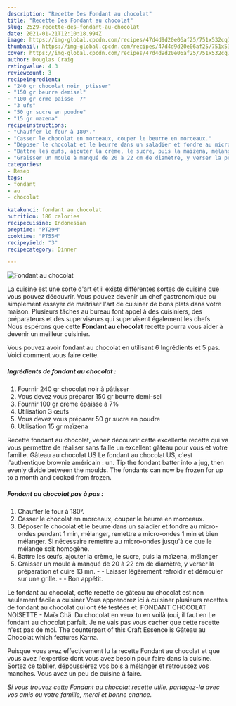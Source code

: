 ```yaml
---
description: "Recette Des Fondant au chocolat"
title: "Recette Des Fondant au chocolat"
slug: 2529-recette-des-fondant-au-chocolat
date: 2021-01-21T12:10:18.994Z
image: https://img-global.cpcdn.com/recipes/47d4d9d20e06af25/751x532cq70/fondant-au-chocolat-photo-principale-de-la-recette.jpg
thumbnail: https://img-global.cpcdn.com/recipes/47d4d9d20e06af25/751x532cq70/fondant-au-chocolat-photo-principale-de-la-recette.jpg
cover: https://img-global.cpcdn.com/recipes/47d4d9d20e06af25/751x532cq70/fondant-au-chocolat-photo-principale-de-la-recette.jpg
author: Douglas Craig
ratingvalue: 4.3
reviewcount: 3
recipeingredient:
- "240 gr chocolat noir  ptisser"
- "150 gr beurre demisel"
- "100 gr crme paisse  7"
- "3 ufs"
- "50 gr sucre en poudre"
- "15 gr mazena"
recipeinstructions:
- "Chauffer le four à 180°."
- "Casser le chocolat en morceaux, couper le beurre en morceaux."
- "Déposer le chocolat et le beurre dans un saladier et fondre au micro-ondes pendant 1 min, mélanger, remettre a micro-ondes 1 min et bien mélanger. Si nécessaire remettre au micro-ondes jusqu&#39;à ce que le mélange soit homogène."
- "Battre les œufs, ajouter la crème, le sucre, puis la maïzena, mélanger"
- "Graisser un moule à manqué de 20 à 22 cm de diamètre, y verser la préparation et cuire 13 mn.  Laisser légèrement refroidir et démouler sur une grille.  Bon appétit."
categories:
- Resep
tags:
- fondant
- au
- chocolat

katakunci: fondant au chocolat 
nutrition: 186 calories
recipecuisine: Indonesian
preptime: "PT29M"
cooktime: "PT55M"
recipeyield: "3"
recipecategory: Dinner

---
```



![Fondant au chocolat](https://img-global.cpcdn.com/recipes/47d4d9d20e06af25/751x532cq70/fondant-au-chocolat-photo-principale-de-la-recette.jpg)

La cuisine est une sorte d'art et il existe différentes sortes de cuisine que vous pouvez découvrir. Vous pouvez devenir un chef gastronomique ou simplement essayer de maîtriser l'art de cuisiner de bons plats dans votre maison. Plusieurs tâches au bureau font appel à des cuisiniers, des préparateurs et des superviseurs qui supervisent également les chefs. Nous espérons que cette <strong> Fondant au chocolat </strong> recette pourra vous aider à devenir un meilleur cuisinier.

<!--inarticleads1-->

Vous pouvez avoir fondant au chocolat en utilisant 6 Ingrédients et 5 pas. Voici comment vous faire cette.

##### Ingrédients de fondant au chocolat :

1. Fournir 240 gr chocolat noir à pâtisser
1. Vous devez vous préparer 150 gr beurre demi-sel
1. Fournir 100 gr crème épaisse à 7%
1. Utilisation 3 œufs
1. Vous devez vous préparer 50 gr sucre en poudre
1. Utilisation 15 gr maïzena


Recette fondant au chocolat, venez découvrir cette excellente recette qui va vous permettre de réaliser sans faille un excellent gâteau pour vous et votre famille. Gâteau au chocolat US Le fondant au chocolat US, c&#39;est l&#39;authentique brownie américain : un. Tip the fondant batter into a jug, then evenly divide between the moulds. The fondants can now be frozen for up to a month and cooked from frozen. 

<!--inarticleads2-->

##### Fondant au chocolat pas à pas :

1. Chauffer le four à 180°.
1. Casser le chocolat en morceaux, couper le beurre en morceaux.
1. Déposer le chocolat et le beurre dans un saladier et fondre au micro-ondes pendant 1 min, mélanger, remettre a micro-ondes 1 min et bien mélanger. Si nécessaire remettre au micro-ondes jusqu&#39;à ce que le mélange soit homogène.
1. Battre les œufs, ajouter la crème, le sucre, puis la maïzena, mélanger
1. Graisser un moule à manqué de 20 à 22 cm de diamètre, y verser la préparation et cuire 13 mn. -  - Laisser légèrement refroidir et démouler sur une grille. -  - Bon appétit.


Le fondant au chocolat, cette recette de gâteau au chocolat est non seulement facile a cuisiner Vous apprendrez ici à cuisiner plusieurs recettes de fondant au chocolat qui ont été testées et. FONDANT CHOCOLAT NOISETTE - Maïa Chä. Du chocolat en veux tu en voilà (oui, il faut en Le fondant au chocolat parfait. Je ne vais pas vous cacher que cette recette n&#39;est pas de moi. The counterpart of this Craft Essence is Gâteau au Chocolat which features Karna. 

<!--inarticleads1-->

<p>
Puisque vous avez effectivement lu la recette Fondant au chocolat et que vous avez l'expertise dont vous avez besoin pour faire dans la cuisine. Sortez ce tablier, dépoussiérez vos bols à mélanger et retroussez vos manches. Vous avez un peu de cuisine à faire.
</p>

<p>
<i>Si vous trouvez cette Fondant au chocolat recette utile, partagez-la avec vos amis ou votre famille, merci et bonne chance.</i>
</p>
